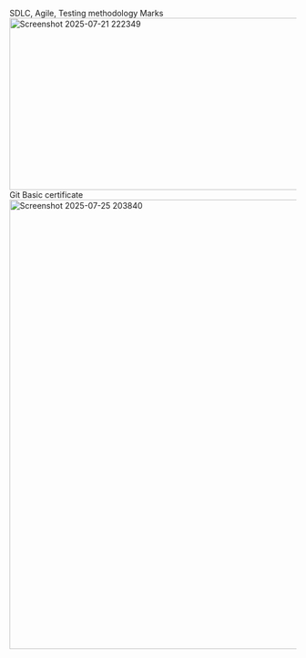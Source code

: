 SDLC, Agile, Testing methodology Marks
<img width="1160" height="302" alt="Screenshot 2025-07-21 222349" src="https://github.com/user-attachments/assets/572bdb9a-6b51-457f-9268-ab57cc50c1cd" />
Git Basic certificate
<img width="1050" height="789" alt="Screenshot 2025-07-25 203840" src="https://github.com/user-attachments/assets/be06ef3d-9a30-4a9f-821b-b3b7087b8d06" />

